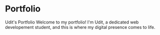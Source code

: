# Portfolio
Udit's Portfolio
Welcome to my portfolio! I'm Udit, a dedicated web developement student, and this is where my digital presence comes to life.
